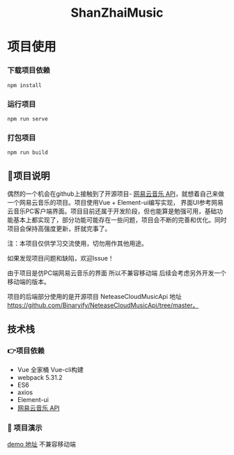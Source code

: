 <h1 align="center">ShanZhaiMusic</h1>

# 项目使用

### 下载项目依赖
```
npm install
```

### 运行项目
```
npm run serve
```

### 打包项目
```
npm run build
```

## :speech_balloon:项目说明

偶然的一个机会在github上接触到了开源项目- [网易云音乐 API](https://binaryify.github.io/NeteaseCloudMusicApi/#/)，就想着自己来做一个网易云音乐的项目。项目使用Vue + Element-ui编写实现，
界面UI参考网易云音乐PC客户端界面。项目目前还属于开发阶段，但也能算是勉强可用，基础功能基本上都实现了，部分功能可能存在一些问题，项目会不断的完善和优化。同时项目会保持高强度更新，肝就完事了。

注：本项目仅供学习交流使用，切勿用作其他用途。

如果发现项目问题和缺陷，欢迎Issue！

由于项目是仿PC端网易云音乐的界面 所以不兼容移动端 后续会考虑另外开发一个移动端的版本。

项目的后端部分使用的是开源项目 NeteaseCloudMusicApi 地址 https://github.com/Binaryify/NeteaseCloudMusicApi/tree/master。

## 技术栈

### :point_right:项目依赖

- Vue 全家桶 Vue-cli构建
- webpack 5.31.2
- ES6
- axios
- Element-ui
- [网易云音乐 API](https://binaryify.github.io/NeteaseCloudMusicApi/#/)

### :clap: 项目演示

[demo 地址](http://www.dengshengsong.xyz) 不兼容移动端
